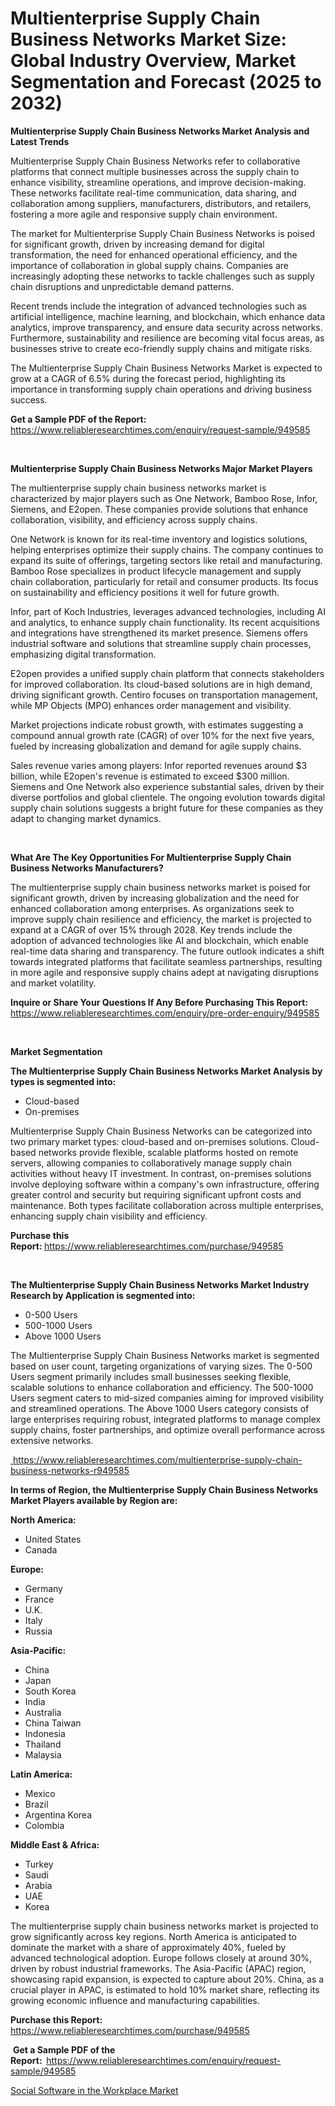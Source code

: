 <p><h1>Multienterprise Supply Chain Business Networks Market Size: Global Industry Overview, Market Segmentation and Forecast (2025 to 2032)</h1></p><p><strong>Multienterprise Supply Chain Business Networks Market Analysis and Latest Trends</strong></p>
<p><p>Multienterprise Supply Chain Business Networks refer to collaborative platforms that connect multiple businesses across the supply chain to enhance visibility, streamline operations, and improve decision-making. These networks facilitate real-time communication, data sharing, and collaboration among suppliers, manufacturers, distributors, and retailers, fostering a more agile and responsive supply chain environment. </p><p>The market for Multienterprise Supply Chain Business Networks is poised for significant growth, driven by increasing demand for digital transformation, the need for enhanced operational efficiency, and the importance of collaboration in global supply chains. Companies are increasingly adopting these networks to tackle challenges such as supply chain disruptions and unpredictable demand patterns. </p><p>Recent trends include the integration of advanced technologies such as artificial intelligence, machine learning, and blockchain, which enhance data analytics, improve transparency, and ensure data security across networks. Furthermore, sustainability and resilience are becoming vital focus areas, as businesses strive to create eco-friendly supply chains and mitigate risks.</p><p>The Multienterprise Supply Chain Business Networks Market is expected to grow at a CAGR of 6.5% during the forecast period, highlighting its importance in transforming supply chain operations and driving business success.</p></p>
<p><strong>Get a Sample PDF of the Report:&nbsp;</strong> <a href="https://www.reliableresearchtimes.com/enquiry/request-sample/949585?utm_campaign=2464&utm_medium=2&utm_source=Github&utm_content=ia&utm_term=07032025&utm_id=multienterprise-supply-chain-business-networks">https://www.reliableresearchtimes.com/enquiry/request-sample/949585</a></p>
<p>&nbsp;</p>
<p><strong>Multienterprise Supply Chain Business Networks Major Market Players</strong></p>
<p><p>The multienterprise supply chain business networks market is characterized by major players such as One Network, Bamboo Rose, Infor, Siemens, and E2open. These companies provide solutions that enhance collaboration, visibility, and efficiency across supply chains.</p><p>One Network is known for its real-time inventory and logistics solutions, helping enterprises optimize their supply chains. The company continues to expand its suite of offerings, targeting sectors like retail and manufacturing. Bamboo Rose specializes in product lifecycle management and supply chain collaboration, particularly for retail and consumer products. Its focus on sustainability and efficiency positions it well for future growth.</p><p>Infor, part of Koch Industries, leverages advanced technologies, including AI and analytics, to enhance supply chain functionality. Its recent acquisitions and integrations have strengthened its market presence. Siemens offers industrial software and solutions that streamline supply chain processes, emphasizing digital transformation.</p><p>E2open provides a unified supply chain platform that connects stakeholders for improved collaboration. Its cloud-based solutions are in high demand, driving significant growth. Centiro focuses on transportation management, while MP Objects (MPO) enhances order management and visibility.</p><p>Market projections indicate robust growth, with estimates suggesting a compound annual growth rate (CAGR) of over 10% for the next five years, fueled by increasing globalization and demand for agile supply chains.</p><p>Sales revenue varies among players: Infor reported revenues around $3 billion, while E2open's revenue is estimated to exceed $300 million. Siemens and One Network also experience substantial sales, driven by their diverse portfolios and global clientele. The ongoing evolution towards digital supply chain solutions suggests a bright future for these companies as they adapt to changing market dynamics.</p></p>
<p>&nbsp;</p>
<p><strong>What Are The Key Opportunities For Multienterprise Supply Chain Business Networks Manufacturers?</strong></p>
<p><p>The multienterprise supply chain business networks market is poised for significant growth, driven by increasing globalization and the need for enhanced collaboration among enterprises. As organizations seek to improve supply chain resilience and efficiency, the market is projected to expand at a CAGR of over 15% through 2028. Key trends include the adoption of advanced technologies like AI and blockchain, which enable real-time data sharing and transparency. The future outlook indicates a shift towards integrated platforms that facilitate seamless partnerships, resulting in more agile and responsive supply chains adept at navigating disruptions and market volatility.</p></p>
<p><strong>Inquire or Share Your Questions If Any Before Purchasing This Report:</strong> <a href="https://www.reliableresearchtimes.com/enquiry/pre-order-enquiry/949585?utm_campaign=2464&utm_medium=2&utm_source=Github&utm_content=ia&utm_term=07032025&utm_id=multienterprise-supply-chain-business-networks">https://www.reliableresearchtimes.com/enquiry/pre-order-enquiry/949585</a></p>
<p>&nbsp;</p>
<p><strong>Market Segmentation</strong></p>
<p><strong>The Multienterprise Supply Chain Business Networks Market Analysis by types is segmented into:</strong></p>
<p><ul><li>Cloud-based</li><li>On-premises</li></ul></p>
<p><p>Multienterprise Supply Chain Business Networks can be categorized into two primary market types: cloud-based and on-premises solutions. Cloud-based networks provide flexible, scalable platforms hosted on remote servers, allowing companies to collaboratively manage supply chain activities without heavy IT investment. In contrast, on-premises solutions involve deploying software within a company's own infrastructure, offering greater control and security but requiring significant upfront costs and maintenance. Both types facilitate collaboration across multiple enterprises, enhancing supply chain visibility and efficiency.</p></p>
<p><strong>Purchase this Report:&nbsp;</strong><a href="https://www.reliableresearchtimes.com/purchase/949585?utm_campaign=2464&utm_medium=2&utm_source=Github&utm_content=ia&utm_term=07032025&utm_id=multienterprise-supply-chain-business-networks">https://www.reliableresearchtimes.com/purchase/949585</a></p>
<p>&nbsp;</p>
<p><strong>The Multienterprise Supply Chain Business Networks Market Industry Research by Application is segmented into:</strong></p>
<p><ul><li>0-500 Users</li><li>500-1000 Users</li><li>Above 1000 Users</li></ul></p>
<p><p>The Multienterprise Supply Chain Business Networks market is segmented based on user count, targeting organizations of varying sizes. The 0-500 Users segment primarily includes small businesses seeking flexible, scalable solutions to enhance collaboration and efficiency. The 500-1000 Users segment caters to mid-sized companies aiming for improved visibility and streamlined operations. The Above 1000 Users category consists of large enterprises requiring robust, integrated platforms to manage complex supply chains, foster partnerships, and optimize overall performance across extensive networks.</p></p>
<p><a href="https://www.reliableresearchtimes.com/multienterprise-supply-chain-business-networks-r949585?utm_campaign=2464&utm_medium=2&utm_source=Github&utm_content=ia&utm_term=07032025&utm_id=multienterprise-supply-chain-business-networks">&nbsp;https://www.reliableresearchtimes.com/multienterprise-supply-chain-business-networks-r949585</a></p>
<p><strong>In terms of Region, the Multienterprise Supply Chain Business Networks Market Players available by Region are:</strong></p>
<p>
    <p> <strong> North America: </strong>
        <ul>
            <li>United States</li>
            <li>Canada</li>
        </ul>
        </p> 
    <p> <strong> Europe: </strong>
        <ul>
            <li>Germany</li>
            <li>France</li>
            <li>U.K.</li>
            <li>Italy</li>
            <li>Russia</li>
        </ul>
        </p> 
    <p> <strong> Asia-Pacific: </strong>
        <ul>
            <li>China</li>
            <li>Japan</li>
            <li>South Korea</li>
            <li>India</li>
            <li>Australia</li>
            <li>China Taiwan</li>
            <li>Indonesia</li>
            <li>Thailand</li>
            <li>Malaysia</li>
        </ul>
        </p> 
    <p> <strong> Latin America: </strong>
        <ul>
            <li>Mexico</li>
            <li>Brazil</li>
            <li>Argentina Korea</li>
            <li>Colombia</li>
        </ul>
        </p> 
    <p> <strong> Middle East & Africa: </strong>
        <ul>
            <li>Turkey</li>
            <li>Saudi</li>
            <li>Arabia</li>
            <li>UAE</li>
            <li>Korea</li>
        </ul>
    </p>
    </p>
<p><p>The multienterprise supply chain business networks market is projected to grow significantly across key regions. North America is anticipated to dominate the market with a share of approximately 40%, fueled by advanced technological adoption. Europe follows closely at around 30%, driven by robust industrial frameworks. The Asia-Pacific (APAC) region, showcasing rapid expansion, is expected to capture about 20%. China, as a crucial player in APAC, is estimated to hold 10% market share, reflecting its growing economic influence and manufacturing capabilities.</p></p>
<p><strong>Purchase this Report: </strong><a href="https://www.reliableresearchtimes.com/purchase/949585?utm_campaign=2464&utm_medium=2&utm_source=Github&utm_content=ia&utm_term=07032025&utm_id=multienterprise-supply-chain-business-networks">https://www.reliableresearchtimes.com/purchase/949585</a></p>
<p>&nbsp;<strong>Get a Sample PDF of the Report:&nbsp;&nbsp;</strong><a href="https://www.reliableresearchtimes.com/enquiry/request-sample/949585?utm_campaign=2464&utm_medium=2&utm_source=Github&utm_content=ia&utm_term=07032025&utm_id=multienterprise-supply-chain-business-networks">https://www.reliableresearchtimes.com/enquiry/request-sample/949585</a></p>
<p><strong></strong></p>
<p><p><a href="https://github.com/ilonaenterline65/Market-Research-Report-List-1/blob/main/social-software-in-the-workplace-market.md?utm_campaign=2464&utm_medium=2&utm_source=Github&utm_content=ia&utm_term=07032025&utm_id=multienterprise-supply-chain-business-networks">Social Software in the Workplace Market</a></p></p>